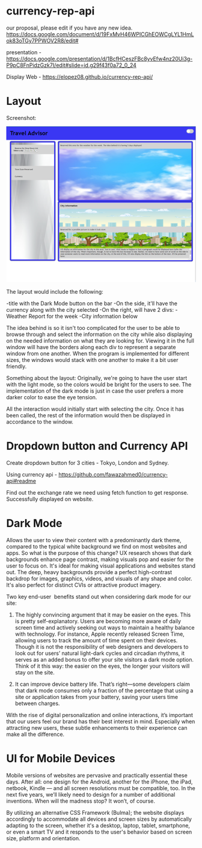 # currency-rep-api

our proposal, please edit if you have any new idea.
https://docs.google.com/document/d/19FxMvH46WPICGhEOWCgLYL1HmLok83oTGy7PPWOV2R8/edit#

presentation - https://docs.google.com/presentation/d/1BcfHCeszFBc8yvEfw4nz20Ui3g-P9pC8FnPidzGzk7I/edit#slide=id.g29f43f0a72_0_24

Display Web - https://elopez08.github.io/currency-rep-api/

# Layout

Screenshot:

![Screenshot Layout](https://github.com/elopez08/currency-rep-api/blob/develop/assets/images/screenshot-layout.PNG)

The layout would include the following:

-title with the Dark Mode button on the bar
-On the side, it'll have the currency along with the city selected
-On the right, will have 2 divs:
    -Weather Report for the week
    -City information below

The idea behind is so it isn't too complicated for the user to be able to browse through and select the information on the city while also displaying on the needed information on what they are looking for.  Viewing it in the full window will have the borders along each div to represent a separate window from one another.  When the program is implemented for different sizes, the windows would stack with one another to make it a bit user friendly.

Something about the layout:  Originally, we're going to have the user start with the light mode, so the colors would be bright for the users to see.  The implementation of the dark mode is just in case the user prefers a more darker color to ease the eye tension.

All the interaction would initially start with selecting the city.  Once it has been called, the rest of the information would then be displayed in accordance to the window.

# Dropdown button and Currency API

Create dropdown button for 3 cities - Tokyo, London and Sydney.

Using currency api - https://github.com/fawazahmed0/currency-api#readme

Find out the exchange rate we need using fetch function to get response. Successfully displayed on website. 

# Dark Mode 

Allows the user to view their content with a predominantly dark theme, compared to the typical white background we find on most websites and apps. So what is the purpose of this change? UX research shows that dark backgrounds enhance page contrast, making visuals pop and easier for the user to focus on. It's ideal for making visual applications and websites stand out. The deep, heavy backgrounds provide a perfect high-contrast backdrop for images, graphics, videos, and visuals of any shape and color. It's also perfect for distinct CVIs or attractive product imagery.

Two key end-user  benefits stand out when considering dark mode for our site:

1. The highly convincing argument that it may be easier on the eyes. This is pretty self-explanatory. Users are becoming more aware of daily screen time and actively seeking out ways to maintain a healthy balance with technology. For instance, Apple recently released Screen Time, allowing users to track the amount of time spent on their devices. Though it is not the responsibility of web designers and developers to look out for users’ natural light-dark cycles and circadian rhythms, it serves as an added bonus to offer your site visitors a dark mode option. Think of it this way: the easier on the eyes, the longer your visitors will stay on the site. 

2. It can improve device battery life. That’s right—some developers claim that dark mode consumes only a fraction of the percentage that using a site or application takes from your battery, saving your users time between charges.

With the rise of digital personalization and online interactions, it’s important that our users feel our brand has their best interest in mind. Especially when attracting new users, these subtle enhancements to their experience can make all the difference. 

# UI for Mobile Devices

Mobile versions of websites are pervasive and practically essential these days. After all: one design for the Android, another for the iPhone, the iPad, netbook, Kindle — and all screen resolutions must be compatible, too. In the next five years, we’ll likely need to design for a number of additional inventions. When will the madness stop?  It won’t, of course.

By utilizing an alternative CSS Framework (Bulma); the website displays accordingly to accommodate all devices and screen sizes by automatically adapting to the screen, whether it's a desktop, laptop, tablet, smartphone, or even a smart TV and it responds to the user's behavior based on screen size, platform and orientation.

